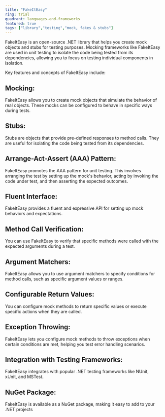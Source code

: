 ```yaml
---
title: "FakeItEasy"
ring: trial
quadrant: languages-and-frameworks 
featured: true
tags: ["library","testing","mock, fakes & stubs"]
--- 
```

FakeItEasy is an open-source .NET library that helps you create mock objects and stubs for testing purposes. Mocking frameworks like FakeItEasy are used in unit testing to isolate the code being tested from its dependencies, allowing you to focus on testing individual components in isolation.

Key features and concepts of FakeItEasy include:

## Mocking: 
FakeItEasy allows you to create mock objects that simulate the behavior of real objects. These mocks can be configured to behave in specific ways during tests.

## Stubs: 
Stubs are objects that provide pre-defined responses to method calls. They are useful for isolating the code being tested from its dependencies.

## Arrange-Act-Assert (AAA) Pattern: 
FakeItEasy promotes the AAA pattern for unit testing. This involves arranging the test by setting up the mock's behavior, acting by invoking the code under test, and then asserting the expected outcomes.

## Fluent Interface: 
FakeItEasy provides a fluent and expressive API for setting up mock behaviors and expectations.

## Method Call Verification: 
You can use FakeItEasy to verify that specific methods were called with the expected arguments during a test.

## Argument Matchers: 
FakeItEasy allows you to use argument matchers to specify conditions for method calls, such as specific argument values or ranges.

## Configurable Return Values: 
You can configure mock methods to return specific values or execute specific actions when they are called.

## Exception Throwing: 
FakeItEasy lets you configure mock methods to throw exceptions when certain conditions are met, helping you test error handling scenarios.

## Integration with Testing Frameworks: 
FakeItEasy integrates with popular .NET testing frameworks like NUnit, xUnit, and MSTest.

## NuGet Package: 
FakeItEasy is available as a NuGet package, making it easy to add to your .NET projects
